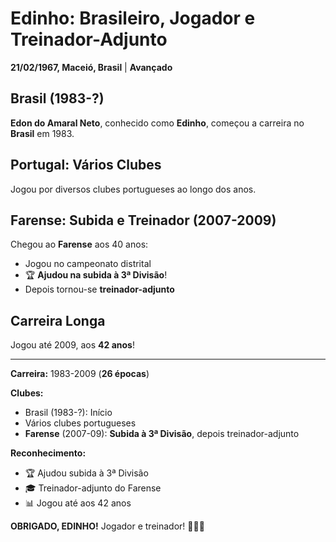 # Edinho: Brasileiro, Jogador e Treinador-Adjunto

**21/02/1967, Maceió, Brasil** | **Avançado**

## Brasil (1983-?)

**Edon do Amaral Neto**, conhecido como **Edinho**, começou a carreira no **Brasil** em 1983.

## Portugal: Vários Clubes

Jogou por diversos clubes portugueses ao longo dos anos.

## Farense: Subida e Treinador (2007-2009)

Chegou ao **Farense** aos 40 anos:
- Jogou no campeonato distrital
- 🏆 **Ajudou na subida à 3ª Divisão**!
- Depois tornou-se **treinador-adjunto**

## Carreira Longa

Jogou até 2009, aos **42 anos**!

---

**Carreira:** 1983-2009 (**26 épocas**)

**Clubes:**
- Brasil (1983-?): Início
- Vários clubes portugueses
- **Farense** (2007-09): **Subida à 3ª Divisão**, depois treinador-adjunto

**Reconhecimento:**
- 🏆 Ajudou subida à 3ª Divisão
- 🎓 Treinador-adjunto do Farense
- 📊 Jogou até aos 42 anos

**OBRIGADO, EDINHO!** Jogador e treinador! 🦁🇧🇷
